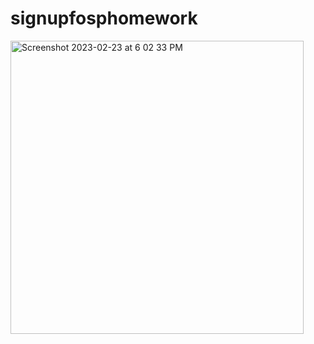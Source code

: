 # signupfosphomework
<img width="469" alt="Screenshot 2023-02-23 at 6 02 33 PM" src="https://user-images.githubusercontent.com/110576461/220903973-4e45f5ae-f972-4b3d-b6e2-f6be8224c395.png">
